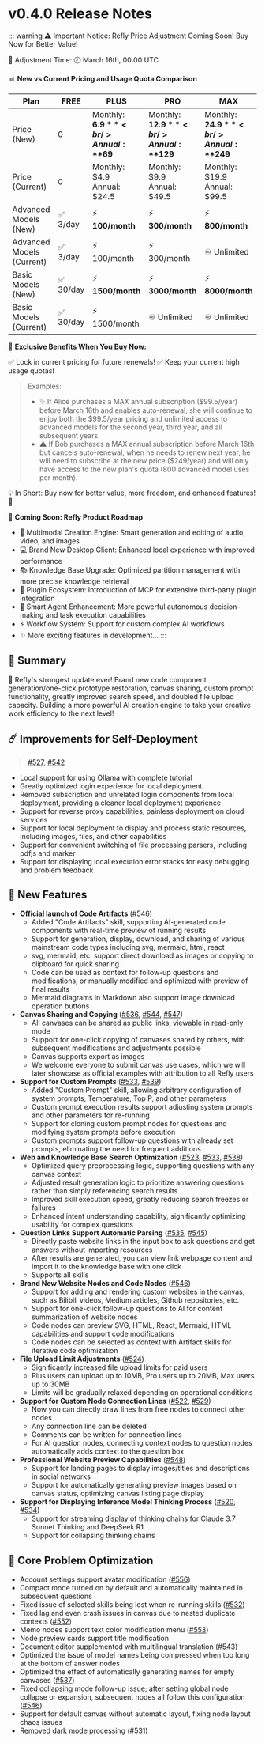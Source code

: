 # v0.4.0 Release Notes

::: warning ⚠️ Important Notice: Refly Price Adjustment Coming Soon! Buy Now for Better Value!

📅 Adjustment Time:
🕗 March 16th, 00:00 UTC

📊 **New vs Current Pricing and Usage Quota Comparison**

| Plan | FREE | PLUS | PRO | MAX |
|------|------|------|-----|-----|
| Price (New) | 0 | Monthly: **$6.9** <br/> Annual: **$69** | Monthly: **$12.9** <br/> Annual: **$129** | Monthly: **$24.9** <br/> Annual: **$249** |
| Price (Current) | 0 | Monthly: $4.9 <br/> Annual: $24.5 | Monthly: $9.9 <br/> Annual: $49.5 | Monthly: $19.9 <br/> Annual: $99.5 |
| Advanced Models (New) | ✅ 3/day | ⚡️ **100/month** | ⚡️ **300/month** | ⚡️ **800/month** |
| Advanced Models (Current) | ✅ 3/day | ⚡️ 100/month | ⚡️ 300/month | ♾️ Unlimited |
| Basic Models (New) | ✅ 30/day | ⚡️ **1500/month** | ⚡️ **3000/month** | ⚡️ **8000/month** |
| Basic Models (Current) | ✅ 30/day | ⚡️ 1500/month | ♾️ Unlimited | ♾️ Unlimited |

🎁 **Exclusive Benefits When You Buy Now:**

✅ Lock in current pricing for future renewals!
✅ Keep your current high usage quotas!

> Examples:
> - ✨ If Alice purchases a MAX annual subscription ($99.5/year) before March 16th and enables auto-renewal, she will continue to enjoy both the $99.5/year pricing and unlimited access to advanced models for the second year, third year, and all subsequent years.
> - ⚠️ If Bob purchases a MAX annual subscription before March 16th but cancels auto-renewal, when he needs to renew next year, he will need to subscribe at the new price ($249/year) and will only have access to the new plan's quota (800 advanced model uses per month).

💡 In Short:
Buy now for better value, more freedom, and enhanced features! 🚀

🚀 **Coming Soon: Refly Product Roadmap**

- 🎨 Multimodal Creation Engine: Smart generation and editing of audio, video, and images
- 💻 Brand New Desktop Client: Enhanced local experience with improved performance
- 📚 Knowledge Base Upgrade: Optimized partition management with more precise knowledge retrieval
- 🔌 Plugin Ecosystem: Introduction of MCP for extensive third-party plugin integration
- 🤖 Smart Agent Enhancement: More powerful autonomous decision-making and task execution capabilities
- ⚡️ Workflow System: Support for custom complex AI workflows
- ✨ More exciting features in development...
:::

## 🦹 Summary

🎉 Refly's strongest update ever! Brand new code component generation/one-click prototype restoration, canvas sharing, custom prompt functionality, greatly improved search speed, and doubled file upload capacity. Building a more powerful AI creation engine to take your creative work efficiency to the next level!

## ☄️ Improvements for Self-Deployment

> [#527](https://github.com/refly-ai/refly/pull/527), [#542](https://github.com/refly-ai/refly/pull/542)

- Local support for using Ollama with [complete tutorial](https://docs.refly.ai/guide/self-deploy/ollama)
- Greatly optimized login experience for local deployment
- Removed subscription and unrelated login components from local deployment, providing a cleaner local deployment experience
- Support for reverse proxy capabilities, painless deployment on cloud services
- Support for local deployment to display and process static resources, including images, files, and other capabilities
- Support for convenient switching of file processing parsers, including pdfjs and marker
- Support for displaying local execution error stacks for easy debugging and problem feedback

## 🌟 New Features

- **Official launch of Code Artifacts** ([#546](https://github.com/refly-ai/refly/pull/546))
  - Added "Code Artifacts" skill, supporting AI-generated code components with real-time preview of running results
  - Support for generation, display, download, and sharing of various mainstream code types including svg, mermaid, html, react
  - svg, mermaid, etc. support direct download as images or copying to clipboard for quick sharing
  - Code can be used as context for follow-up questions and modifications, or manually modified and optimized with preview of final results
  - Mermaid diagrams in Markdown also support image download operation buttons
- **Canvas Sharing and Copying** ([#536](https://github.com/refly-ai/refly/pull/536), [#544](https://github.com/refly-ai/refly/pull/544), [#547](https://github.com/refly-ai/refly/pull/547))
  - All canvases can be shared as public links, viewable in read-only mode
  - Support for one-click copying of canvases shared by others, with subsequent modifications and adjustments possible
  - Canvas supports export as images
  - We welcome everyone to submit canvas use cases, which we will later showcase as official examples with attribution to all Refly users
- **Support for Custom Prompts** ([#533](https://github.com/refly-ai/refly/pull/533), [#539](https://github.com/refly-ai/refly/pull/539))
  - Added "Custom Prompt" skill, allowing arbitrary configuration of system prompts, Temperature, Top P, and other parameters
  - Custom prompt execution results support adjusting system prompts and other parameters for re-running
  - Support for cloning custom prompt nodes for questions and modifying system prompts before execution
  - Custom prompts support follow-up questions with already set prompts, eliminating the need for frequent additions
- **Web and Knowledge Base Search Optimization** ([#523](https://github.com/refly-ai/refly/pull/523), [#533](https://github.com/refly-ai/refly/pull/533), [#538](https://github.com/refly-ai/refly/pull/538))
  - Optimized query preprocessing logic, supporting questions with any canvas context
  - Adjusted result generation logic to prioritize answering questions rather than simply referencing search results
  - Improved skill execution speed, greatly reducing search freezes or failures
  - Enhanced intent understanding capability, significantly optimizing usability for complex questions
- **Question Links Support Automatic Parsing** ([#535](https://github.com/refly-ai/refly/pull/535), [#545](https://github.com/refly-ai/refly/pull/545))
  - Directly paste website links in the input box to ask questions and get answers without importing resources
  - After results are generated, you can view link webpage content and import it to the knowledge base with one click
  - Supports all skills
- **Brand New Website Nodes and Code Nodes** ([#546](https://github.com/refly-ai/refly/pull/546))
  - Support for adding and rendering custom websites in the canvas, such as Bilibili videos, Medium articles, Github repositories, etc.
  - Support for one-click follow-up questions to AI for content summarization of website nodes
  - Code nodes can preview SVG, HTML, React, Mermaid, HTML capabilities and support code modifications
  - Code nodes can be selected as context with Artifact skills for iterative code optimization
- **File Upload Limit Adjustments** ([#524](https://github.com/refly-ai/refly/pull/524))
  - Significantly increased file upload limits for paid users
  - Plus users can upload up to 10MB, Pro users up to 20MB, Max users up to 30MB
  - Limits will be gradually relaxed depending on operational conditions
- **Support for Custom Node Connection Lines** ([#522](https://github.com/refly-ai/refly/pull/522), [#529](https://github.com/refly-ai/refly/pull/529))
  - Now you can directly draw lines from free nodes to connect other nodes
  - Any connection line can be deleted
  - Comments can be written for connection lines
  - For AI question nodes, connecting context nodes to question nodes automatically adds context to the question box
- **Professional Website Preview Capabilities** ([#548](https://github.com/refly-ai/refly/pull/548))
  - Support for landing pages to display images/titles and descriptions in social networks
  - Support for automatically generating preview images based on canvas status, optimizing canvas listing page display
- **Support for Displaying Inference Model Thinking Process** ([#520](https://github.com/refly-ai/refly/pull/520), [#534](https://github.com/refly-ai/refly/pull/534))
  - Support for streaming display of thinking chains for Claude 3.7 Sonnet Thinking and DeepSeek R1
  - Support for collapsing thinking chains

## 💫 Core Problem Optimization

- Account settings support avatar modification ([#556](https://github.com/refly-ai/refly/pull/556))
- Compact mode turned on by default and automatically maintained in subsequent questions
- Fixed issue of selected skills being lost when re-running skills ([#532](https://github.com/refly-ai/refly/pull/532))
- Fixed lag and even crash issues in canvas due to nested duplicate contexts ([#552](https://github.com/refly-ai/refly/pull/552))
- Memo nodes support text color modification menu ([#553](https://github.com/refly-ai/refly/pull/553))
- Node preview cards support title modification
- Document editor supplemented with multilingual translation ([#543](https://github.com/refly-ai/refly/pull/543))
- Optimized the issue of model names being compressed when too long at the bottom of answer nodes
- Optimized the effect of automatically generating names for empty canvases ([#537](https://github.com/refly-ai/refly/pull/537))
- Fixed collapsing mode follow-up issue; after setting global node collapse or expansion, subsequent nodes all follow this configuration ([#546](https://github.com/refly-ai/refly/pull/546))
- Support for default canvas without automatic layout, fixing node layout chaos issues
- Removed dark mode processing ([#531](https://github.com/refly-ai/refly/pull/531))
